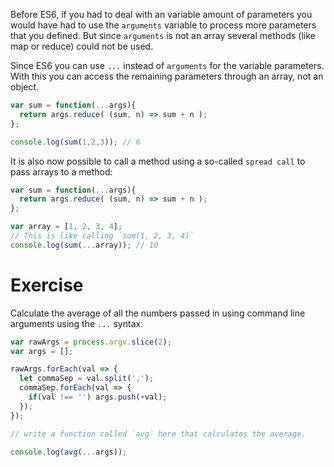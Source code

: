 Before ES6, if you had to deal with an variable amount of parameters you would have had to use the `arguments` variable to process more parameters that you defined. But since `arguments` is not an array several methods (like map or reduce) could not be used.

Since ES6 you can use `...` instead of `arguments` for the variable parameters. With this you can access the remaining parameters through an array, not an object.

```javascript
var sum = function(...args){
  return args.reduce( (sum, n) => sum + n );
};

console.log(sum(1,2,3)); // 6
```

It is also now possible to call a method using a so-called `spread call` to pass arrays to a method:

```javascript
var sum = function(...args){
  return args.reduce( (sum, n) => sum + n );
};

var array = [1, 2, 3, 4];
// This is like calling `sum(1, 2, 3, 4)`
console.log(sum(...array)); // 10

```

# Exercise

Calculate the average of all the numbers passed in using command line arguments using the `...` syntax.

```javascript
var rawArgs = process.argv.slice(2);
var args = [];

rawArgs.forEach(val => {
  let commaSep = val.split(',');
  commaSep.forEach(val => {
    if(val !== '') args.push(+val);
  });
});

// write a function called `avg` here that calculates the average.

console.log(avg(...args));
```
